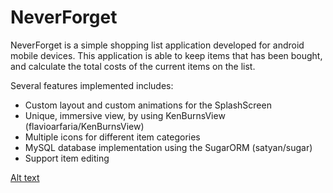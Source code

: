 # NeverForget
NeverForget is a simple shopping list application developed for android mobile devices. This application is able to keep items that has been bought, and calculate the total costs of the current items on the list.

Several features implemented includes:
- Custom layout and custom animations for the SplashScreen
- Unique, immersive view, by using KenBurnsView (flavioarfaria/KenBurnsView)
- Multiple icons for different item categories
- MySQL database implementation using the SugarORM (satyan/sugar)
- Support item editing

[Alt text](https://github.com/jwangsadinata/NeverForget/blob/master/splash.png)
